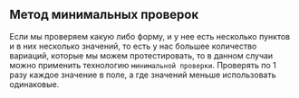 ## Метод минимальных проверок

Если мы проверяем какую либо форму, и у нее есть несколько пунктов и в них несколько значений,
то есть у нас большее количество вариаций, которые мы можем протестировать, то в данном
случаи можно применить технологию `минимальной проверки`. Проверять по 1 разу каждое
значение в поле, а где значений меньше использовать одинаковые.
